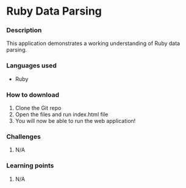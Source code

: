 # Ruby Data Parsing

### Description
This application demonstrates a working understanding of Ruby data parsing.

### Languages used
* Ruby

### How to download
1. Clone the Git repo
2. Open the files and run index.html file
3. You will now be able to run the web application!

### Challenges
1. N/A

### Learning points
1. N/A
